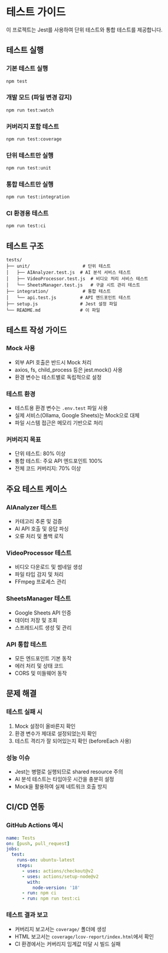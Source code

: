 # 테스트 가이드

이 프로젝트는 Jest를 사용하여 단위 테스트와 통합 테스트를 제공합니다.

## 테스트 실행

### 기본 테스트 실행
```bash
npm test
```

### 개발 모드 (파일 변경 감지)
```bash
npm run test:watch
```

### 커버리지 포함 테스트
```bash
npm run test:coverage
```

### 단위 테스트만 실행
```bash
npm run test:unit
```

### 통합 테스트만 실행
```bash
npm run test:integration
```

### CI 환경용 테스트
```bash
npm run test:ci
```

## 테스트 구조

```
tests/
├── unit/                    # 단위 테스트
│   ├── AIAnalyzer.test.js  # AI 분석 서비스 테스트
│   ├── VideoProcessor.test.js  # 비디오 처리 서비스 테스트
│   └── SheetsManager.test.js   # 구글 시트 관리 테스트
├── integration/             # 통합 테스트
│   └── api.test.js         # API 엔드포인트 테스트
├── setup.js                # Jest 설정 파일
└── README.md               # 이 파일
```

## 테스트 작성 가이드

### Mock 사용
- 외부 API 호출은 반드시 Mock 처리
- axios, fs, child_process 등은 jest.mock() 사용
- 환경 변수는 테스트별로 독립적으로 설정

### 테스트 환경
- 테스트용 환경 변수는 `.env.test` 파일 사용
- 실제 서비스(Ollama, Google Sheets)는 Mock으로 대체
- 파일 시스템 접근은 메모리 기반으로 처리

### 커버리지 목표
- 단위 테스트: 80% 이상
- 통합 테스트: 주요 API 엔드포인트 100%
- 전체 코드 커버리지: 70% 이상

## 주요 테스트 케이스

### AIAnalyzer 테스트
- 카테고리 추론 및 검증
- AI API 호출 및 응답 파싱
- 오류 처리 및 폴백 로직

### VideoProcessor 테스트
- 비디오 다운로드 및 썸네일 생성
- 파일 타입 감지 및 처리
- FFmpeg 프로세스 관리

### SheetsManager 테스트
- Google Sheets API 인증
- 데이터 저장 및 조회
- 스프레드시트 생성 및 관리

### API 통합 테스트
- 모든 엔드포인트 기본 동작
- 에러 처리 및 상태 코드
- CORS 및 미들웨어 동작

## 문제 해결

### 테스트 실패 시
1. Mock 설정이 올바른지 확인
2. 환경 변수가 제대로 설정되었는지 확인
3. 테스트 격리가 잘 되어있는지 확인 (beforeEach 사용)

### 성능 이슈
- Jest는 병렬로 실행되므로 shared resource 주의
- AI 분석 테스트는 타임아웃 시간을 충분히 설정
- Mock을 활용하여 실제 네트워크 호출 방지

## CI/CD 연동

### GitHub Actions 예시
```yaml
name: Tests
on: [push, pull_request]
jobs:
  test:
    runs-on: ubuntu-latest
    steps:
      - uses: actions/checkout@v2
      - uses: actions/setup-node@v2
        with:
          node-version: '18'
      - run: npm ci
      - run: npm run test:ci
```

### 테스트 결과 보고
- 커버리지 보고서는 `coverage/` 폴더에 생성
- HTML 보고서는 `coverage/lcov-report/index.html`에서 확인
- CI 환경에서는 커버리지 임계값 미달 시 빌드 실패